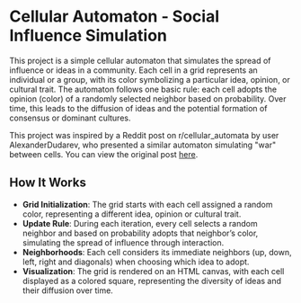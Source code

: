 # Cellular Automaton - Social Influence Simulation

This project is a simple cellular automaton that simulates the spread of influence or ideas in a community. Each cell in a grid represents an individual or a group, with its color symbolizing a particular idea, opinion, or cultural trait. The automaton follows one basic rule: each cell adopts the opinion (color) of a randomly selected neighbor based on probability. Over time, this leads to the diffusion of ideas and the potential formation of consensus or dominant cultures.

This project was inspired by a Reddit post on r/cellular_automata by user AlexanderDudarev, who presented a similar automaton simulating "war" between cells. You can view the original post [here](https://www.reddit.com/r/cellular_automata/comments/1bmicq6/a_simple_cellular_automaton_that_simulates_war/).

## How It Works

- **Grid Initialization**: The grid starts with each cell assigned a random color, representing a different idea, opinion or cultural trait.
- **Update Rule**: During each iteration, every cell selects a random neighbor and based on probability adopts that neighbor’s color, simulating the spread of influence through interaction.
- **Neighborhoods**: Each cell considers its immediate neighbors (up, down, left, right and diagonals) when choosing which idea to adopt.
- **Visualization**: The grid is rendered on an HTML canvas, with each cell displayed as a colored square, representing the diversity of ideas and their diffusion over time.